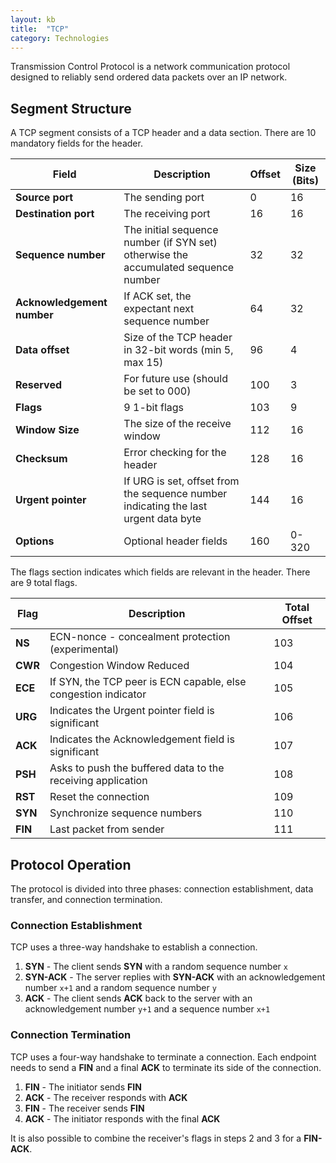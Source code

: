 ```yaml
---
layout: kb
title:  "TCP"
category: Technologies
---
```


Transmission Control Protocol is a network communication protocol
designed to reliably send ordered data packets over an IP network.

## Segment Structure
A TCP segment consists of a TCP header and a data section. There
are 10 mandatory fields for the header.

| Field | Description | Offset | Size (Bits) |
| ----- | ----------- | ------ | ---- |
| **Source port** | The sending port | 0 | 16 |
| **Destination port** | The receiving port | 16 | 16 |
| **Sequence number** | The initial sequence number (if SYN set) otherwise the accumulated sequence number | 32 | 32 |
| **Acknowledgement number** | If ACK set, the expectant next sequence number | 64 | 32 |
| **Data offset** | Size of the TCP header in 32-bit words (min 5, max 15) | 96 | 4 |
| **Reserved** | For future use (should be set to 000) | 100 | 3 |
| **Flags** | 9 1-bit flags | 103 | 9 |
| **Window Size** | The size of the receive window | 112 | 16 |
| **Checksum** | Error checking for the header | 128 | 16 |
| **Urgent pointer** | If URG is set, offset from the sequence number indicating the last urgent data byte | 144 | 16 |
| **Options** | Optional header fields | 160 | 0-320 |

The flags section indicates which fields are relevant in the header. There are 9 total flags.

| Flag | Description | Total Offset |
| ---- | ----------- | ------------ |
| **NS** | ECN-nonce - concealment protection (experimental) | 103 |
| **CWR** | Congestion Window Reduced | 104 |
| **ECE** | If SYN, the TCP peer is ECN capable, else congestion indicator | 105 |
| **URG** | Indicates the Urgent pointer field is significant | 106 |
| **ACK** | Indicates the Acknowledgement field is significant| 107 |
| **PSH** | Asks to push the buffered data to the receiving application | 108 |
| **RST** | Reset the connection | 109 |
| **SYN** | Synchronize sequence numbers | 110 |
| **FIN** | Last packet from sender | 111 |

## Protocol Operation
The protocol is divided into three phases: connection establishment,
data transfer, and connection termination.

### Connection Establishment
TCP uses a three-way handshake to establish a connection.

1. **SYN** - The client sends **SYN** with a random sequence number `x`
1. **SYN-ACK** - The server replies with **SYN-ACK** with an acknowledgement number `x+1` and a random sequence number `y`
1. **ACK** - The client sends **ACK** back to the server with an acknowledgement number `y+1` and a sequence number `x+1`

### Connection Termination
TCP uses a four-way handshake to terminate a connection. Each
endpoint needs to send a **FIN** and a final **ACK** to terminate its
side of the connection.

1. **FIN** - The initiator sends **FIN**
1. **ACK** - The receiver responds with **ACK**
1. **FIN** - The receiver sends **FIN**
1. **ACK** - The initiator responds with the final **ACK**

It is also possible to combine the receiver's flags in steps 2 and 3 for a **FIN-ACK**.

